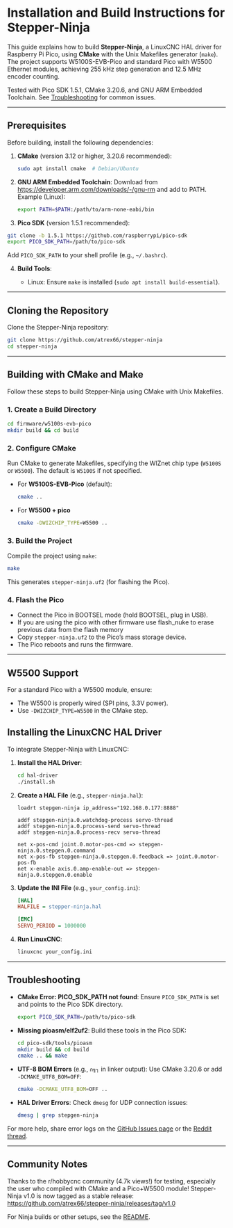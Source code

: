 # Installation and Build Instructions for Stepper-Ninja

This guide explains how to build **Stepper-Ninja**, a LinuxCNC HAL driver for Raspberry Pi Pico, using **CMake** with the Unix Makefiles generator (`make`). The project supports W5100S-EVB-Pico and standard Pico with W5500 Ethernet modules, achieving 255 kHz step generation and 12.5 MHz encoder counting.

Tested with Pico SDK 1.5.1, CMake 3.20.6, and GNU ARM Embedded Toolchain. See [Troubleshooting](#troubleshooting) for common issues.

---

## Prerequisites

Before building, install the following dependencies:

1. **CMake** (version 3.12 or higher, 3.20.6 recommended):

   ```bash
   sudo apt install cmake  # Debian/Ubuntu
   ```

2. **GNU ARM Embedded Toolchain**:
   Download from <https://developer.arm.com/downloads/-/gnu-rm> and add to PATH.
   Example (Linux):

   ```bash
   export PATH=$PATH:/path/to/arm-none-eabi/bin
   ```

3. **Pico SDK** (version 1.5.1 recommended):

```bash
git clone -b 1.5.1 https://github.com/raspberrypi/pico-sdk
export PICO_SDK_PATH=/path/to/pico-sdk
```

   Add `PICO_SDK_PATH` to your shell profile (e.g., `~/.bashrc`).

4. **Build Tools**:

   - Linux: Ensure `make` is installed (`sudo apt install build-essential`).

---

## Cloning the Repository

Clone the Stepper-Ninja repository:

```bash
git clone https://github.com/atrex66/stepper-ninja
cd stepper-ninja
```

---

## Building with CMake and Make

Follow these steps to build Stepper-Ninja using CMake with Unix Makefiles.

### 1. Create a Build Directory

```bash
cd firmware/w5100s-evb-pico
mkdir build && cd build
```

### 2. Configure CMake

Run CMake to generate Makefiles, specifying the WIZnet chip type (`W5100S` or `W5500`). The default is `W5100S` if not specified.

- For **W5100S-EVB-Pico** (default):
  
  ```bash
  cmake ..
  ```

- For **W5500 + pico**
  
  ```bash
  cmake -DWIZCHIP_TYPE=W5500 ..
  ```

### 3. Build the Project

Compile the project using `make`:

```bash
make
```

This generates `stepper-ninja.uf2` (for flashing the Pico).

### 4. Flash the Pico

- Connect the Pico in BOOTSEL mode (hold BOOTSEL, plug in USB).
- If you are using the pico with other firmware use flash_nuke to erase previous data from the flash memory
- Copy `stepper-ninja.uf2` to the Pico’s mass storage device.
- The Pico reboots and runs the firmware.

---

## W5500 Support

For a standard Pico with a W5500 module, ensure:

- The W5500 is properly wired (SPI pins, 3.3V power).
- Use `-DWIZCHIP_TYPE=W5500` in the CMake step.

## Installing the LinuxCNC HAL Driver

To integrate Stepper-Ninja with LinuxCNC:

1. **Install the HAL Driver**:

   ```bash
   cd hal-driver
   ./install.sh
   ```

2. **Create a HAL File** (e.g., `stepper-ninja.hal`):

   ```hal
   loadrt stepgen-ninja ip_address="192.168.0.177:8888"

   addf stepgen-ninja.0.watchdog-process servo-thread
   addf stepgen-ninja.0.process-send servo-thread
   addf stepgen-ninja.0.process-recv servo-thread

   net x-pos-cmd joint.0.motor-pos-cmd => stepgen-ninja.0.stepgen.0.command
   net x-pos-fb stepgen-ninja.0.stepgen.0.feedback => joint.0.motor-pos-fb
   net x-enable axis.0.amp-enable-out => stepgen-ninja.0.stepgen.0.enable
   ```

3. **Update the INI File** (e.g., `your_config.ini`):

   ```ini
   [HAL]
   HALFILE = stepper-ninja.hal

   [EMC]
   SERVO_PERIOD = 1000000
   ```

4. **Run LinuxCNC**:

   ```bash
   linuxcnc your_config.ini
   ```

---

## Troubleshooting

- **CMake Error: PICO_SDK_PATH not found**:
  Ensure `PICO_SDK_PATH` is set and points to the Pico SDK directory.
  
  ```bash
  export PICO_SDK_PATH=/path/to/pico-sdk
  ```

- **Missing pioasm/elf2uf2**:
  Build these tools in the Pico SDK:
  
  ```bash
  cd pico-sdk/tools/pioasm
  mkdir build && cd build
  cmake .. && make
  ```

- **UTF-8 BOM Errors** (e.g., `∩╗┐` in linker output):
  Use CMake 3.20.6 or add `-DCMAKE_UTF8_BOM=OFF`:
  
  ```bash
  cmake -DCMAKE_UTF8_BOM=OFF ..
  ```

- **HAL Driver Errors**:
  Check `dmesg` for UDP connection issues:
  
  ```bash
  dmesg | grep stepgen-ninja
  ```

For more help, share error logs on the [GitHub Issues page](https://github.com/atrex66/stepper-ninja/issues) or the [Reddit thread](https://www.reddit.com/r/hobbycnc/comments/1koomzu/).

---

## Community Notes

Thanks to the r/hobbycnc community (4.7k views!) for testing, especially the user who compiled with CMake and a Pico+W5500 module! Stepper-Ninja v1.0 is now tagged as a stable release: <https://github.com/atrex66/stepper-ninja/releases/tag/v1.0>

For Ninja builds or other setups, see the [README](README.md).
